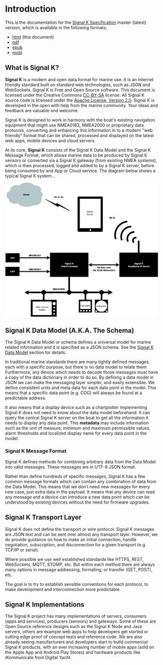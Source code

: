 # Introduction

This is the documentation for the [Signal K Specification](https://github.com/signalk/specification) master (latest)
version, which is available in the following formats;

* [html](http://signalk.org/specification/master/) (this document)
* [pdf](http://signalk.org/specification/master/signalk_master.pdf)
* [epub](http://signalk.org/specification/master/signalk_master.epub)
* [mobi](http://signalk.org/specification/master/signalk_master.mobi)

## What is Signal K?

**Signal K** is a modern and open data format for marine use. It is an Internet friendly standard built on standard web
technologies, such as JSON and WebSockets. Signal K is Free and Open Source software. This document is licensed under
the Creative Commons [CC-BY-SA](https://creativecommons.org/licenses/by-sa/4.0/) license. All Signal K source code is
licensed under the [Apache License, Version 2.0](https://www.apache.org/licenses/LICENSE-2.0). Signal K is developed in
the open with help from the marine community. Your ideas and feedback are valuable and welcome.

Signal K is designed to work in harmony with the boat's existing navigation equipment that might use NMEA0183, NMEA2000 or proprietary data protocols, converting and enhancing this information in to a modern "web friendly" format that can be shared, processed and displayed on the latest web apps, mobile devices and cloud servers.

At its core, **Signal K** consists of the Signal K Data Model and the Signal K Message Format, which allows marine data to be produced by Signal K sensors or converted via a Signal K gateway (from existing NMEA systems), which is then processed, logged and added to by a Signal K server, before being consumed by and App or Cloud service. The diagram below shows a typical Signal K system...

  ![alt tag](SignalK_Server+Gateway_Diagram.png)

## Signal K Data Model (A.K.A. The Schema)

The Signal K Data Model or schema defines a universal model for marine related information and it is specified as a JSON
schema. See the [Signal K Data Model](data_model.md) section for details.

In traditional marine standards there are many tightly defined messages, each with a specific purpose, but there is no
data model to relate them. Furthermore, any device which needs to decode those messages must have a copy of the data
dictionary in order to do so. By defining a data model in JSON we can make the messaging layer simpler, and easily
extensible. We define consistent units and meta data for each data point in the model. This means that a specific data
point (e.g. COG) will always be found at a predictable address.

It also means that a display device such as a chartplotter implementing Signal K does not need to know about the data
model beforehand. It can query the central Signal K server on the boat to get all the information it needs to display
any data point. This **metadata** may include information such as the unit of measure, minimum and maximum permissible
values, alarm thresholds and localized display name for every data point in the model.

### Signal K Message Format

Signal K defines methods for combining arbitrary data from the Data Model into valid messages. These messages are in
UTF-8 JSON format.

Rather than define hundreds of specific messages, Signal K has a few common message formats which can contain any
combination of data from the Data Model. This means that we don’t need new messages for every new case, just extra data
in the payload. It means that any device can read any message and a device can introduce a new data point which can be
understood by existing devices without the need for firmware upgrades.

## Signal K Transport Layer

Signal K does not define the transport or wire protocol. Signal K messages are JSON text and can be sent over almost any
transport layer. However, we do provide guidance on how to make an initial connection, handle negotiation,
subscription, and disconnection for a given transport (e.g. TCP/IP or serial).

Where possible we use well established standards like HTTPS, REST, WebSockets, MQTT, STOMP, etc. But within each method
there are always many options in message addressing, formating, or transfer (GET, POST), etc.

The goal is to try to establish sensible conventions for each protocol, to make development and interconnection more
predictable.

## Signal K Implementations

The Signal K project has many implementations of servers, consumers (apps and services), producers (sensors) and gateways. Some of these are Open Source reference designs such as the Signal K Node and Java servers, others are example web apps to help developers get started or cutting edge proof of concept tests and reference code. We are also already seeing manufacturers and developers start to build commercial Signal K products, with an ever increasing number of mobile apps (sold on the Apple App and Android Play Stores) and hardware products like iKommunicate from Digital Yacht.
